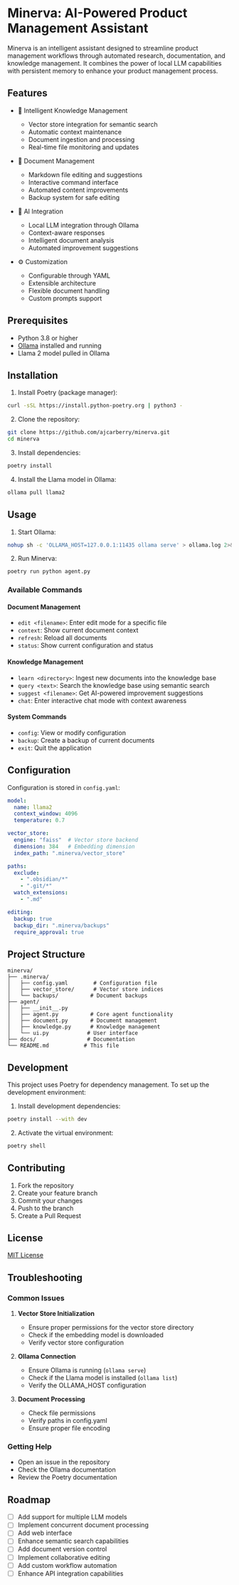 # Minerva: AI-Powered Product Management Assistant

Minerva is an intelligent assistant designed to streamline product management workflows through automated research, documentation, and knowledge management. It combines the power of local LLM capabilities with persistent memory to enhance your product management process.

## Features

- 🧠 Intelligent Knowledge Management
  - Vector store integration for semantic search
  - Automatic context maintenance
  - Document ingestion and processing
  - Real-time file monitoring and updates

- 📝 Document Management
  - Markdown file editing and suggestions
  - Interactive command interface
  - Automated content improvements
  - Backup system for safe editing

- 🤖 AI Integration
  - Local LLM integration through Ollama
  - Context-aware responses
  - Intelligent document analysis
  - Automated improvement suggestions

- ⚙️ Customization
  - Configurable through YAML
  - Extensible architecture
  - Flexible document handling
  - Custom prompts support

## Prerequisites

- Python 3.8 or higher
- [Ollama](https://ollama.ai) installed and running
- Llama 2 model pulled in Ollama

## Installation

1. Install Poetry (package manager):
```bash
curl -sSL https://install.python-poetry.org | python3 -
```

2. Clone the repository:
```bash
git clone https://github.com/ajcarberry/minerva.git
cd minerva
```

3. Install dependencies:
```bash
poetry install
```

4. Install the Llama model in Ollama:
```bash
ollama pull llama2
```

## Usage

1. Start Ollama:
```bash
nohup sh -c 'OLLAMA_HOST=127.0.0.1:11435 ollama serve' > ollama.log 2>&1 &
```

2. Run Minerva:
```bash
poetry run python agent.py
```

### Available Commands

#### Document Management
- `edit <filename>`: Enter edit mode for a specific file
- `context`: Show current document context
- `refresh`: Reload all documents
- `status`: Show current configuration and status

#### Knowledge Management
- `learn <directory>`: Ingest new documents into the knowledge base
- `query <text>`: Search the knowledge base using semantic search
- `suggest <filename>`: Get AI-powered improvement suggestions
- `chat`: Enter interactive chat mode with context awareness

#### System Commands
- `config`: View or modify configuration
- `backup`: Create a backup of current documents
- `exit`: Quit the application

## Configuration

Configuration is stored in `config.yaml`:

```yaml
model:
  name: llama2
  context_window: 4096
  temperature: 0.7

vector_store:
  engine: "faiss"  # Vector store backend
  dimension: 384   # Embedding dimension
  index_path: ".minerva/vector_store"

paths:
  exclude:
    - ".obsidian/*"
    - ".git/*"
  watch_extensions:
    - ".md"

editing:
  backup: true
  backup_dir: ".minerva/backups"
  require_approval: true
```

## Project Structure

```
minerva/
├── .minerva/
│   ├── config.yaml        # Configuration file
│   ├── vector_store/      # Vector store indices
│   └── backups/          # Document backups
├── agent/
│   ├── __init__.py
│   ├── agent.py          # Core agent functionality
│   ├── document.py       # Document management
│   ├── knowledge.py      # Knowledge management
│   └── ui.py            # User interface
├── docs/                # Documentation
└── README.md           # This file
```

## Development

This project uses Poetry for dependency management. To set up the development environment:

1. Install development dependencies:
```bash
poetry install --with dev
```

2. Activate the virtual environment:
```bash
poetry shell
```

## Contributing

1. Fork the repository
2. Create your feature branch
3. Commit your changes
4. Push to the branch
5. Create a Pull Request

## License

[MIT License](LICENSE)

## Troubleshooting

### Common Issues

1. **Vector Store Initialization**
   - Ensure proper permissions for the vector store directory
   - Check if the embedding model is downloaded
   - Verify vector store configuration

2. **Ollama Connection**
   - Ensure Ollama is running (`ollama serve`)
   - Check if the Llama model is installed (`ollama list`)
   - Verify the OLLAMA_HOST configuration

3. **Document Processing**
   - Check file permissions
   - Verify paths in config.yaml
   - Ensure proper file encoding

### Getting Help

- Open an issue in the repository
- Check the Ollama documentation
- Review the Poetry documentation

## Roadmap

- [ ] Add support for multiple LLM models
- [ ] Implement concurrent document processing
- [ ] Add web interface
- [ ] Enhance semantic search capabilities
- [ ] Add document version control
- [ ] Implement collaborative editing
- [ ] Add custom workflow automation
- [ ] Enhance API integration capabilities